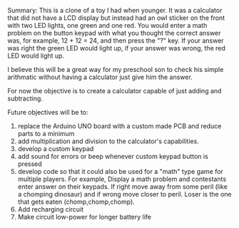Summary:
This is a clone of a toy I had when younger.  It was a calculator 
that did not have a LCD display but instead had an owl sticker on
the front with two LED lights, one green and one red.  You would 
enter a math problem on the button keypad with what you thought 
the correct answer was, for example, 12 + 12 = 24, and then press 
the "?" key.  If your answer was right the green LED would light 
up, if your answer was wrong, the red LED would light up.

I believe this will be a great way for my preschool son to check 
his simple arithmatic without having a calculator just give him 
the answer.

For now the objective is to create a calculator capable of just 
adding and subtracting.

Future objectives will be to: 
1) replace the Arduino UNO board with a custom made PCB and
   reduce parts to a minimum
2) add multiplication and division to the calculator's 
   capabilities.  
3) develop a custom keypad 
4) add sound for errors or beep whenever custom keypad button is 
   pressed
5) develop code so that it could also be used for a "math" type 
   game for multiple players.  For example, Display a math
   problem and contestants enter answer on their keypads. 
   If right move away from some peril (like a chomping 
   dinosaur) and if wrong move closer to peril.  Loser is the one 
   that gets eaten (chomp,chomp,chomp).
6) Add recharging circuit
7) Make circuit low-power for longer battery life
